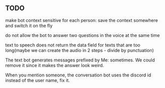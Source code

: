 ## TODO

make bot context sensitive for each person: save the context somewhere and switch it on the fly

do not allow the bot to answer two questions in the voice at the same time

text to speech does not return the data field for texts that are too long(maybe we can create the audio in 2 steps - divide by punctuation)

The text bot generates messages prefixed by Me: sometimes. We could remove it since it makes the answer look weird.

When you mention someone, the conversation bot uses the discord id instead of the user name, fix it.
